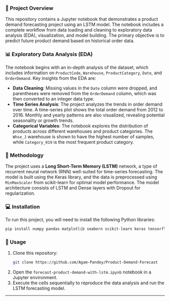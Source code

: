 ### 📝 Project Overview

This repository contains a Jupyter notebook that demonstrates a product demand forecasting project using an LSTM model. The notebook includes a complete workflow from data loading and cleaning to exploratory data analysis (EDA), visualization, and model building. The primary objective is to predict future product demand based on historical order data.

### 📊 Exploratory Data Analysis (EDA)

The notebook begins with an in-depth analysis of the dataset, which includes information on `ProductCode`, `Warehouse`, `ProductCategory`, `Date`, and `OrderDemand`. Key insights from the EDA are:

  * **Data Cleaning**: Missing values in the `Date` column were dropped, and parentheses were removed from the `OrderDemand` column, which was then converted to an integer data type.
  * **Time Series Analysis**: The project analyzes the trends in order demand over time. A time-series plot shows the total order demand from 2012 to 2016. Monthly and yearly patterns are also visualized, revealing potential seasonality or growth trends.
  * **Categorical Variables**: The notebook explores the distribution of products across different warehouses and product categories. The `Whse_J` warehouse is shown to have the highest number of samples, while `Category_019` is the most frequent product category.

### 🧠 Methodology

The project uses a **Long Short-Term Memory (LSTM)** network, a type of recurrent neural network (RNN) well-suited for time-series forecasting. The model is built using the Keras library, and the data is preprocessed using `MinMaxScaler` from scikit-learn for optimal model performance. The model architecture consists of LSTM and Dense layers with Dropout for regularization.

### 💻 Installation

To run this project, you will need to install the following Python libraries:

```bash
pip install numpy pandas matplotlib seaborn scikit-learn keras tensorflow
```

### 🚀 Usage

1.  Clone this repository:
    ```bash
    git clone https://github.com/Agam-Pandey/Product-Demand-Forecast
    ```
2.  Open the `forecast-product-demand-with-lstm.ipynb` notebook in a Jupyter environment.
3.  Execute the cells sequentially to reproduce the data analysis and run the LSTM forecasting model.

-----
